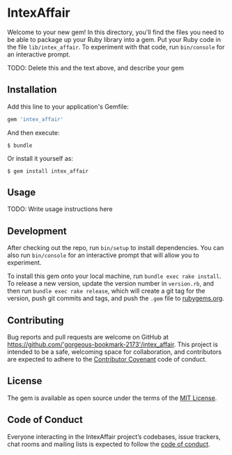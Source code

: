 # IntexAffair

Welcome to your new gem! In this directory, you'll find the files you need to be able to package up your Ruby library into a gem. Put your Ruby code in the file `lib/intex_affair`. To experiment with that code, run `bin/console` for an interactive prompt.

TODO: Delete this and the text above, and describe your gem

## Installation

Add this line to your application's Gemfile:

```ruby
gem 'intex_affair'
```

And then execute:

    $ bundle

Or install it yourself as:

    $ gem install intex_affair

## Usage

TODO: Write usage instructions here

## Development

After checking out the repo, run `bin/setup` to install dependencies. You can also run `bin/console` for an interactive prompt that will allow you to experiment.

To install this gem onto your local machine, run `bundle exec rake install`. To release a new version, update the version number in `version.rb`, and then run `bundle exec rake release`, which will create a git tag for the version, push git commits and tags, and push the `.gem` file to [rubygems.org](https://rubygems.org).

## Contributing

Bug reports and pull requests are welcome on GitHub at https://github.com/'gorgeous-bookmark-2173'/intex_affair. This project is intended to be a safe, welcoming space for collaboration, and contributors are expected to adhere to the [Contributor Covenant](http://contributor-covenant.org) code of conduct.

## License

The gem is available as open source under the terms of the [MIT License](https://opensource.org/licenses/MIT).

## Code of Conduct

Everyone interacting in the IntexAffair project’s codebases, issue trackers, chat rooms and mailing lists is expected to follow the [code of conduct](https://github.com/'gorgeous-bookmark-2173'/intex_affair/blob/master/CODE_OF_CONDUCT.md).
